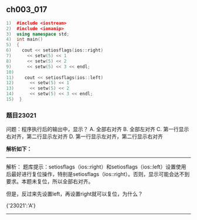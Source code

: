 ## ch003_017
``` c++
1)  #include <iostream>
2)  #include <iomanip>
3)  using namespace std;
4)  int main()
5)  {
6)    cout << setiosflags(ios::right)
7)      << setw(5) << 1
8)      << setw(5) << 2
9)      << setw(5) << 3 << endl;
10)  
11)    cout << setiosflags(ios::left)
12)      << setw(5) << 1
13)      << setw(5) << 2
14)      << setw(5) << 3 << endl;
15)  }

```
### 题目23021
问题：程序执行后的输出中，显示？
A.  全部右对齐
B.  全部左对齐
C.  第一行显示右对齐，第二行显示左对齐
D.  第一行显示左对齐，第二行显示右对齐


**解析如下：**

------

解析：
题库提示：setiosflags（ios::right）和setiosflags（ios::left）设置使用后最好进行复位操作，特别是setiosflags（ios::right）。否则，显示可能会达不到要求。本题未复位，所以全部右对齐。

但是，反过来先设置left，再设置right就可以复位，为什么？

{'23021':'A'}

------

